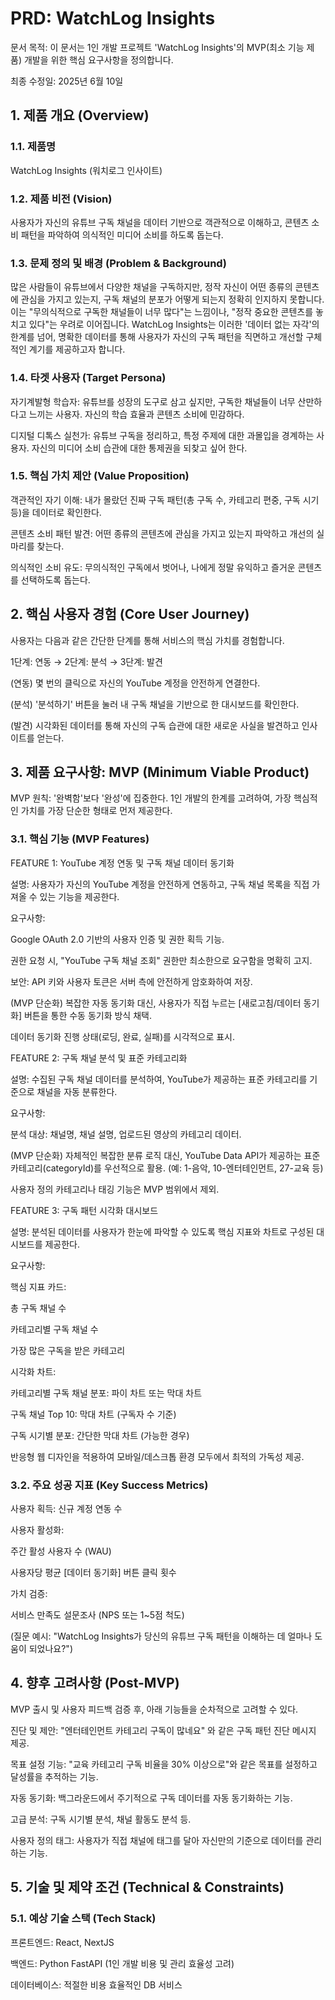 # PRD: WatchLog Insights

문서 목적: 이 문서는 1인 개발 프로젝트 'WatchLog Insights'의 MVP(최소 기능 제품) 개발을 위한 핵심 요구사항을 정의합니다.

최종 수정일: 2025년 6월 10일

## 1. 제품 개요 (Overview)

### 1.1. 제품명

WatchLog Insights (워치로그 인사이트)

### 1.2. 제품 비전 (Vision)

사용자가 자신의 유튜브 구독 채널을 데이터 기반으로 객관적으로 이해하고, 콘텐츠 소비 패턴을 파악하여 의식적인 미디어 소비를 하도록 돕는다.

### 1.3. 문제 정의 및 배경 (Problem & Background)

많은 사람들이 유튜브에서 다양한 채널을 구독하지만, 정작 자신이 어떤 종류의 콘텐츠에 관심을 가지고 있는지, 구독 채널의 분포가 어떻게 되는지 정확히 인지하지 못합니다. 이는 "무의식적으로 구독한 채널들이 너무 많다"는 느낌이나, "정작 중요한 콘텐츠를 놓치고 있다"는 우려로 이어집니다. WatchLog Insights는 이러한 '데이터 없는 자각'의 한계를 넘어, 명확한 데이터를 통해 사용자가 자신의 구독 패턴을 직면하고 개선할 구체적인 계기를 제공하고자 합니다.

### 1.4. 타겟 사용자 (Target Persona)

자기계발형 학습자: 유튜브를 성장의 도구로 삼고 싶지만, 구독한 채널들이 너무 산만하다고 느끼는 사용자. 자신의 학습 효율과 콘텐츠 소비에 민감하다.

디지털 디톡스 실천가: 유튜브 구독을 정리하고, 특정 주제에 대한 과몰입을 경계하는 사용자. 자신의 미디어 소비 습관에 대한 통제권을 되찾고 싶어 한다.

### 1.5. 핵심 가치 제안 (Value Proposition)

객관적인 자기 이해: 내가 몰랐던 진짜 구독 패턴(총 구독 수, 카테고리 편중, 구독 시기 등)을 데이터로 확인한다.

콘텐츠 소비 패턴 발견: 어떤 종류의 콘텐츠에 관심을 가지고 있는지 파악하고 개선의 실마리를 찾는다.

의식적인 소비 유도: 무의식적인 구독에서 벗어나, 나에게 정말 유익하고 즐거운 콘텐츠를 선택하도록 돕는다.

## 2. 핵심 사용자 경험 (Core User Journey)

사용자는 다음과 같은 간단한 단계를 통해 서비스의 핵심 가치를 경험합니다.

1단계: 연동 → 2단계: 분석 → 3단계: 발견

(연동) 몇 번의 클릭으로 자신의 YouTube 계정을 안전하게 연결한다.

(분석) '분석하기' 버튼을 눌러 내 구독 채널을 기반으로 한 대시보드를 확인한다.

(발견) 시각화된 데이터를 통해 자신의 구독 습관에 대한 새로운 사실을 발견하고 인사이트를 얻는다.

## 3. 제품 요구사항: MVP (Minimum Viable Product)

MVP 원칙: '완벽함'보다 '완성'에 집중한다. 1인 개발의 한계를 고려하여, 가장 핵심적인 가치를 가장 단순한 형태로 먼저 제공한다.

### 3.1. 핵심 기능 (MVP Features)

FEATURE 1: YouTube 계정 연동 및 구독 채널 데이터 동기화

설명: 사용자가 자신의 YouTube 계정을 안전하게 연동하고, 구독 채널 목록을 직접 가져올 수 있는 기능을 제공한다.

요구사항:

Google OAuth 2.0 기반의 사용자 인증 및 권한 획득 기능.

권한 요청 시, "YouTube 구독 채널 조회" 권한만 최소한으로 요구함을 명확히 고지.

보안: API 키와 사용자 토큰은 서버 측에 안전하게 암호화하여 저장.

(MVP 단순화) 복잡한 자동 동기화 대신, 사용자가 직접 누르는 [새로고침/데이터 동기화] 버튼을 통한 수동 동기화 방식 채택.

데이터 동기화 진행 상태(로딩, 완료, 실패)를 시각적으로 표시.

FEATURE 2: 구독 채널 분석 및 표준 카테고리화

설명: 수집된 구독 채널 데이터를 분석하여, YouTube가 제공하는 표준 카테고리를 기준으로 채널을 자동 분류한다.

요구사항:

분석 대상: 채널명, 채널 설명, 업로드된 영상의 카테고리 데이터.

(MVP 단순화) 자체적인 복잡한 분류 로직 대신, YouTube Data API가 제공하는 표준 카테고리(categoryId)를 우선적으로 활용. (예: 1-음악, 10-엔터테인먼트, 27-교육 등)

사용자 정의 카테고리나 태깅 기능은 MVP 범위에서 제외.

FEATURE 3: 구독 패턴 시각화 대시보드

설명: 분석된 데이터를 사용자가 한눈에 파악할 수 있도록 핵심 지표와 차트로 구성된 대시보드를 제공한다.

요구사항:

핵심 지표 카드:

총 구독 채널 수

카테고리별 구독 채널 수

가장 많은 구독을 받은 카테고리

시각화 차트:

카테고리별 구독 채널 분포: 파이 차트 또는 막대 차트

구독 채널 Top 10: 막대 차트 (구독자 수 기준)

구독 시기별 분포: 간단한 막대 차트 (가능한 경우)

반응형 웹 디자인을 적용하여 모바일/데스크톱 환경 모두에서 최적의 가독성 제공.

### 3.2. 주요 성공 지표 (Key Success Metrics)

사용자 획득: 신규 계정 연동 수

사용자 활성화:

주간 활성 사용자 수 (WAU)

사용자당 평균 [데이터 동기화] 버튼 클릭 횟수

가치 검증:

서비스 만족도 설문조사 (NPS 또는 1~5점 척도)

(질문 예시: "WatchLog Insights가 당신의 유튜브 구독 패턴을 이해하는 데 얼마나 도움이 되었나요?")

## 4. 향후 고려사항 (Post-MVP)

MVP 출시 및 사용자 피드백 검증 후, 아래 기능들을 순차적으로 고려할 수 있다.

진단 및 제안: "엔터테인먼트 카테고리 구독이 많네요" 와 같은 구독 패턴 진단 메시지 제공.

목표 설정 기능: "교육 카테고리 구독 비율을 30% 이상으로"와 같은 목표를 설정하고 달성률을 추적하는 기능.

자동 동기화: 백그라운드에서 주기적으로 구독 데이터를 자동 동기화하는 기능.

고급 분석: 구독 시기별 분석, 채널 활동도 분석 등.

사용자 정의 태그: 사용자가 직접 채널에 태그를 달아 자신만의 기준으로 데이터를 관리하는 기능.

## 5. 기술 및 제약 조건 (Technical & Constraints)

### 5.1. 예상 기술 스택 (Tech Stack)

프론트엔드: React, NextJS

백엔드: Python FastAPI (1인 개발 비용 및 관리 효율성 고려)

데이터베이스: 적절한 비용 효율적인 DB 서비스
